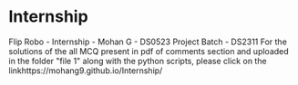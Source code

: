 # Internship
Flip Robo - Internship - Mohan G - DS0523
Project Batch - DS2311
For the solutions of the all MCQ present in pdf of comments section and uploaded in the folder "file 1" along with the python scripts, please click on the linkhttps://mohang9.github.io/Internship/
